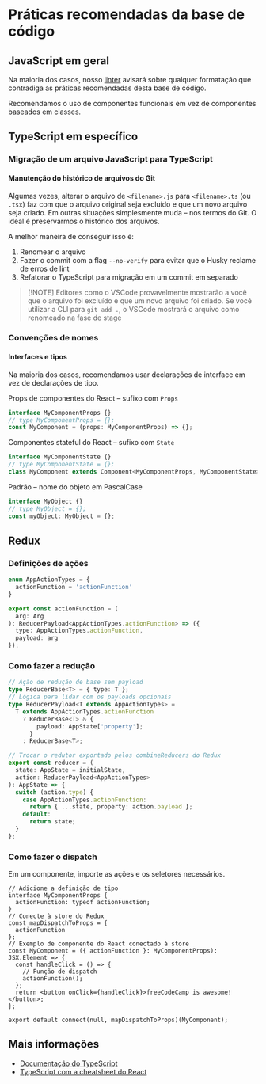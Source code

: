 # Práticas recomendadas da base de código

## JavaScript em geral

Na maioria dos casos, nosso [linter](how-to-setup-freecodecamp-locally?id=follow-these-steps-to-get-your-development-environment-ready) avisará sobre qualquer formatação que contradiga as práticas recomendadas desta base de código.

Recomendamos o uso de componentes funcionais em vez de componentes baseados em classes.

## TypeScript em específico

### Migração de um arquivo JavaScript para TypeScript

#### Manutenção do histórico de arquivos do Git

Algumas vezes, alterar o arquivo de `<filename>.js` para `<filename>.ts` (ou `.tsx`) faz com que o arquivo original seja excluído e que um novo arquivo seja criado. Em outras situações simplesmente muda – nos termos do Git. O ideal é preservarmos o histórico dos arquivos.

A melhor maneira de conseguir isso é:

1. Renomear o arquivo
2. Fazer o commit com a flag `--no-verify` para evitar que o Husky reclame de erros de lint
3. Refatorar o TypeScript para migração em um commit em separado

> [!NOTE] Editores como o VSCode provavelmente mostrarão a você que o arquivo foi excluído e que um novo arquivo foi criado. Se você utilizar a CLI para `git add .`, o VSCode mostrará o arquivo como renomeado na fase de stage

### Convenções de nomes

#### Interfaces e tipos

Na maioria dos casos, recomendamos usar declarações de interface em vez de declarações de tipo.

Props de componentes do React – sufixo com `Props`

```typescript
interface MyComponentProps {}
// type MyComponentProps = {};
const MyComponent = (props: MyComponentProps) => {};
```

Componentes stateful do React  – sufixo com `State`

```typescript
interface MyComponentState {}
// type MyComponentState = {};
class MyComponent extends Component<MyComponentProps, MyComponentState> {}
```

Padrão – nome do objeto em PascalCase

```typescript
interface MyObject {}
// type MyObject = {};
const myObject: MyObject = {};
```

<!-- #### Redux Actions -->

<!-- TODO: Once refactored to TS, showcase naming convention for Reducers/Actions and how to type dispatch funcs -->

## Redux

### Definições de ações

```typescript
enum AppActionTypes = {
  actionFunction = 'actionFunction'
}

export const actionFunction = (
  arg: Arg
): ReducerPayload<AppActionTypes.actionFunction> => ({
  type: AppActionTypes.actionFunction,
  payload: arg
});
```

### Como fazer a redução

```typescript
// Ação de redução de base sem payload
type ReducerBase<T> = { type: T };
// Lógica para lidar com os payloads opcionais
type ReducerPayload<T extends AppActionTypes> =
  T extends AppActionTypes.actionFunction
    ? ReducerBase<T> & {
        payload: AppState['property'];
      }
    : ReducerBase<T>;

// Trocar o redutor exportado pelos combineReducers do Redux
export const reducer = (
  state: AppState = initialState,
  action: ReducerPayload<AppActionTypes>
): AppState => {
  switch (action.type) {
    case AppActionTypes.actionFunction:
      return { ...state, property: action.payload };
    default:
      return state;
  }
};
```

### Como fazer o dispatch

Em um componente, importe as ações e os seletores necessários.

```tsx
// Adicione a definição de tipo
interface MyComponentProps {
  actionFunction: typeof actionFunction;
}
// Conecte à store do Redux
const mapDispatchToProps = {
  actionFunction
};
// Exemplo de componente do React conectado à store
const MyComponent = ({ actionFunction }: MyComponentProps): JSX.Element => {
  const handleClick = () => {
    // Função de dispatch
    actionFunction();
  };
  return <button onClick={handleClick}>freeCodeCamp is awesome!</button>;
};

export default connect(null, mapDispatchToProps)(MyComponent);
```

<!-- ### Redux Types File -->
<!-- The types associated with the Redux store state are located in `client/src/redux/types.ts`... -->

## Mais informações

- [Documentação do TypeScript](https://www.typescriptlang.org/docs/)
- [TypeScript com a cheatsheet do React](https://github.com/typescript-cheatsheets/react#readme)
